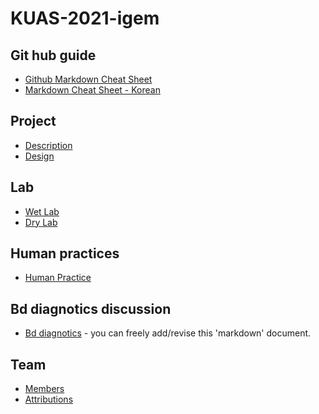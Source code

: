 # KUAS-2021-igem

## Git hub guide
* [Github Markdown Cheat Sheet](https://github.com/adam-p/markdown-here/wiki/Markdown-Cheatsheet)
* [Markdown Cheat Sheet - Korean](https://github.com/tiimgreen/github-cheat-sheet/blob/master/README.ko.md)

## Project
* [Description](https://github.com/KUAS2021/KUAS-2021-igem/blob/main/project/Description.md)
* [Design]()

## Lab
* [Wet Lab](https://github.com/KUAS2021/KUAS-2021-igem/blob/main/Lab/WetLab.md)
* [Dry Lab](https://github.com/KUAS2021/KUAS-2021-igem/blob/main/Lab/DryLab.md)

## Human practices
* [Human Practice](https://github.com/KUAS-Korea/KUAS-2021-igem/blob/main/HumanPractices/HumanPractice.md)

## Bd diagnotics discussion
* [Bd diagnotics](https://github.com/KUAS2021/KUAS-2021-igem/blob/main/Bd.md) - you can freely add/revise this 'markdown' document.
## Team
* [Members](https://github.com/KUAS-Korea/KUAS-2021-igem/blob/main/Team/Members.md)
* [Attributions](https://github.com/KUAS-Korea/KUAS-2021-igem/blob/main/Team/Attributions.md)

